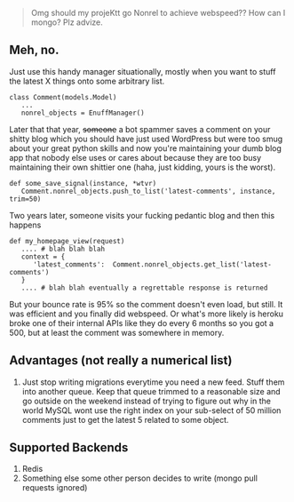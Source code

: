 > Omg should my projeKtt go Nonrel to achieve webspeed?? How can I mongo? Plz advize.

## Meh, no.

Just use this handy manager situationally, mostly when you want to stuff the latest X things onto some arbitrary list.

    class Comment(models.Model) 
       ...
       nonrel_objects = EnuffManager()

Later that that year, <s>someone</s> a bot spammer saves a comment on your shitty blog which you should have just used WordPress but were too smug about your great python skills and now you're maintaining your dumb blog app that nobody else uses or cares about because they are too busy maintaining their own shittier one (haha, just kidding, yours is the worst).

    def some_save_signal(instance, *wtvr) 
       Comment.nonrel_objects.push_to_list('latest-comments', instance, trim=50)

Two years later, someone visits your fucking pedantic blog and then this happens 

    def my_homepage_view(request) 
       .... # blah blah blah
       context = {
          'latest_comments':  Comment.nonrel_objects.get_list('latest-comments')
       }
       .... # blah blah eventually a regrettable response is returned


But your bounce rate is 95% so the comment doesn't even load, but still. It was efficient and you finally did webspeed. Or what's more likely is heroku broke one of their internal APIs like they do every 6 months so you got a 500, but at least the comment was somewhere in memory.

## Advantages (not really a numerical list)

1. Just stop writing migrations everytime you need a new feed. Stuff them into another queue. Keep that queue trimmed to a reasonable size and go outside on the weekend instead of trying to figure out why in the world MySQL wont use the right index on your sub-select of 50 million comments just to get the latest 5 related to some object.

## Supported Backends

1. Redis
2. Something else some other person decides to write (mongo pull requests ignored)
